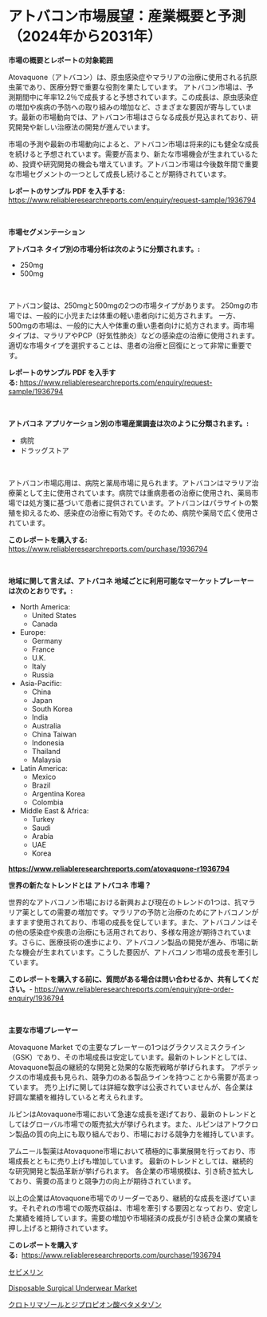 <p><h1>アトバコン市場展望：産業概要と予測（2024年から2031年）</h1></p><p><strong>市場の概要とレポートの対象範囲</strong></p>
<p><p>Atovaquone（アトバコン）は、原虫感染症やマラリアの治療に使用される抗原虫薬であり、医療分野で重要な役割を果たしています。 アトバコン市場は、予測期間中に年率12.2％で成長すると予想されています。この成長は、原虫感染症の増加や疾病の予防への取り組みの増加など、さまざまな要因が寄与しています。最新の市場動向では、アトバコン市場はさらなる成長が見込まれており、研究開発や新しい治療法の開発が進んでいます。</p><p>市場の予測や最新の市場動向によると、アトバコン市場は将来的にも健全な成長を続けると予想されています。需要が高まり、新たな市場機会が生まれているため、投資や研究開発の機会も増えています。アトバコン市場は今後数年間で重要な市場セグメントの一つとして成長し続けることが期待されています。</p></p>
<p><strong>レポートのサンプル PDF を入手する:</strong> <a href="https://www.reliableresearchreports.com/enquiry/request-sample/1936794">https://www.reliableresearchreports.com/enquiry/request-sample/1936794</a></p>
<p>&nbsp;</p>
<p><strong>市場セグメンテーション</strong></p>
<p><strong>アトバコネ タイプ別の市場分析は次のように分類されます。:</strong></p>
<p><ul><li>250mg</li><li>500mg</li></ul></p>
<p>&nbsp;</p>
<p><p>アトバコン錠は、250mgと500mgの2つの市場タイプがあります。 250mgの市場では、一般的に小児または体重の軽い患者向けに処方されます。 一方、500mgの市場は、一般的に大人や体重の重い患者向けに処方されます。両市場タイプは、マラリアやPCP（好気性肺炎）などの感染症の治療に使用されます。適切な市場タイプを選択することは、患者の治療と回復にとって非常に重要です。</p></p>
<p><strong>レポートのサンプル PDF を入手する:</strong>&nbsp;<a href="https://www.reliableresearchreports.com/enquiry/request-sample/1936794">https://www.reliableresearchreports.com/enquiry/request-sample/1936794</a></p>
<p>&nbsp;</p>
<p><strong> アトバコネ アプリケーション別の市場産業調査は次のように分類されます。:</strong></p>
<p><ul><li>病院</li><li>ドラッグストア</li></ul></p>
<p>&nbsp;</p>
<p><p>アトバコン市場応用は、病院と薬局市場に見られます。アトバコンはマラリア治療薬として主に使用されています。病院では重病患者の治療に使用され、薬局市場では処方箋に基づいて患者に提供されています。アトバコンはパラサイトの繁殖を抑えるため、感染症の治療に有効です。そのため、病院や薬局で広く使用されています。</p></p>
<p><strong>このレポートを購入する:</strong>&nbsp; <a href="https://www.reliableresearchreports.com/purchase/1936794">https://www.reliableresearchreports.com/purchase/1936794</a></p>
<p>&nbsp;</p>
<p><strong>地域に関して言えば、アトバコネ 地域ごとに利用可能なマーケットプレーヤーは次のとおりです。:</strong></p>
<p><ul>
    <li>
        North America:
        <ul>
            <li>United States</li>
            <li>Canada</li>
        </ul>
    </li>
    <li>
        Europe:
        <ul>
            <li>Germany</li>
            <li>France</li>
            <li>U.K.</li>
            <li>Italy</li>
            <li>Russia</li>
        </ul>
    </li>
    <li>
        Asia-Pacific:
        <ul>
            <li>China</li>
            <li>Japan</li>
            <li>South Korea</li>
            <li>India</li>
            <li>Australia</li>
            <li>China Taiwan</li>
            <li>Indonesia</li>
            <li>Thailand</li>
            <li>Malaysia</li>
        </ul>
    </li>
    <li>
        Latin America:
        <ul>
            <li>Mexico</li>
            <li>Brazil</li>
            <li>Argentina Korea</li>
            <li>Colombia</li>
        </ul>
    </li>
    <li>
        Middle East & Africa:
        <ul>
            <li>Turkey</li>
            <li>Saudi</li>
            <li>Arabia</li>
            <li>UAE</li>
            <li>Korea</li>
        </ul>
    </li>
    </ul></p>
<p><strong><a href="https://www.reliableresearchreports.com/atovaquone-r1936794">https://www.reliableresearchreports.com/atovaquone-r1936794</a></strong>&nbsp;</p>
<p><strong>世界の新たなトレンドとは アトバコネ 市場？</strong></p>
<p><p>世界的なアトバコノン市場における新興および現在のトレンドの1つは、抗マラリア薬としての需要の増加です。マラリアの予防と治療のためにアトバコノンがますます使用されており、市場の成長を促しています。また、アトバコノンはその他の感染症や疾患の治療にも活用されており、多様な用途が期待されています。さらに、医療技術の進歩により、アトバコノン製品の開発が進み、市場に新たな機会が生まれています。こうした要因が、アトバコノン市場の成長を牽引しています。</p></p>
<p><strong>このレポートを購入する前に、質問がある場合は問い合わせるか、共有してください。</strong>- <a href="https://www.reliableresearchreports.com/enquiry/pre-order-enquiry/1936794">https://www.reliableresearchreports.com/enquiry/pre-order-enquiry/1936794</a></p>
<p>&nbsp;</p>
<p><strong>主要な市場プレーヤー</strong></p>
<p><p>Atovaquone Market での主要なプレーヤーの1つはグラクソスミスクライン（GSK）であり、その市場成長は安定しています。最新のトレンドとしては、Atovaquone製品の継続的な開発と効果的な販売戦略が挙げられます。 アポテックスの市場成長も見られ、競争力のある製品ラインを持つことから需要が高まっています。 売り上げに関しては詳細な数字は公表されていませんが、各企業は好調な業績を維持していると考えられます。</p><p>ルピンはAtovaquone市場において急速な成長を遂げており、最新のトレンドとしてはグローバル市場での販売拡大が挙げられます。また、ルピンはアトワクロン製品の質の向上にも取り組んでおり、市場における競争力を維持しています。</p><p>アムニール製薬はAtovaquone市場において積極的に事業展開を行っており、市場成長とともに売り上げも増加しています。 最新のトレンドとしては、継続的な研究開発と製品革新が挙げられます。 各企業の市場規模は、引き続き拡大しており、需要の高まりと競争力の向上が期待されています。</p><p>以上の企業はAtovaquone市場でのリーダーであり、継続的な成長を遂げています。それぞれの市場での販売収益は、市場を牽引する要因となっており、安定した業績を維持しています。需要の増加や市場経済の成長が引き続き企業の業績を押し上げると期待されています。</p></p>
<p><strong>このレポートを購入する:</strong>&nbsp;&nbsp;<a href="https://www.reliableresearchreports.com/purchase/1936794">https://www.reliableresearchreports.com/purchase/1936794</a></p>
<p><p><a href="https://github.com/marbadji/Market-Research-Report-List-1/blob/main/814146223014.md">セビメリン</a></p><p><a href="https://github.com/mancsybtousav/Market-Research-Report-List-2/blob/main/disposable-surgical-underwear-market.md">Disposable Surgical Underwear Market</a></p><p><a href="https://github.com/KaydenJohns1964/Market-Research-Report-List-1/blob/main/474229623015.md">クロトリマゾールとジプロピオン酸ベタメタゾン</a></p></p>